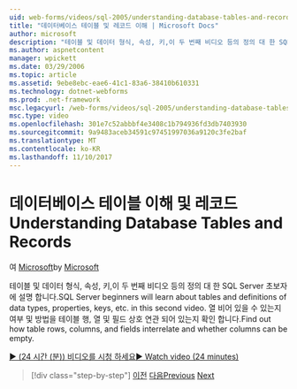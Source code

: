 ```yaml
---
uid: web-forms/videos/sql-2005/understanding-database-tables-and-records
title: "데이터베이스 테이블 및 레코드 이해 | Microsoft Docs"
author: microsoft
description: "테이블 및 데이터 형식, 속성, 키,이 두 번째 비디오 등의 정의 대 한 SQL Server 초보자에 설명 합니다. 방법을 알아보려면 테이블 행, 열는 중..."
ms.author: aspnetcontent
manager: wpickett
ms.date: 03/29/2006
ms.topic: article
ms.assetid: 9ebe8ebc-eae6-41c1-83a6-38410b610331
ms.technology: dotnet-webforms
ms.prod: .net-framework
msc.legacyurl: /web-forms/videos/sql-2005/understanding-database-tables-and-records
msc.type: video
ms.openlocfilehash: 301e7c52abbbf4e3408c1b794936fd3db7403930
ms.sourcegitcommit: 9a9483aceb34591c97451997036a9120c3fe2baf
ms.translationtype: MT
ms.contentlocale: ko-KR
ms.lasthandoff: 11/10/2017
---
```

<a name="understanding-database-tables-and-records"></a><span data-ttu-id="e771c-104">데이터베이스 테이블 이해 및 레코드</span><span class="sxs-lookup"><span data-stu-id="e771c-104">Understanding Database Tables and Records</span></span>
====================
<span data-ttu-id="e771c-105">여 [Microsoft](https://github.com/microsoft)</span><span class="sxs-lookup"><span data-stu-id="e771c-105">by [Microsoft](https://github.com/microsoft)</span></span>

<span data-ttu-id="e771c-106">테이블 및 데이터 형식, 속성, 키,이 두 번째 비디오 등의 정의 대 한 SQL Server 초보자에 설명 합니다.</span><span class="sxs-lookup"><span data-stu-id="e771c-106">SQL Server beginners will learn about tables and definitions of data types, properties, keys, etc. in this second video.</span></span> <span data-ttu-id="e771c-107">열 비어 있을 수 있는지 여부 및 방법을 테이블 행, 열 및 필드 상호 연관 되어 있는지 확인 합니다.</span><span class="sxs-lookup"><span data-stu-id="e771c-107">Find out how table rows, columns, and fields interrelate and whether columns can be empty.</span></span>

[<span data-ttu-id="e771c-108">&#9654; (24 시간 (분)) 비디오를 시청 하세요</span><span class="sxs-lookup"><span data-stu-id="e771c-108">&#9654; Watch video (24 minutes)</span></span>](https://channel9.msdn.com/Blogs/ASP-NET-Site-Videos/understanding-database-tables-and-records)

>[!div class="step-by-step"]
<span data-ttu-id="e771c-109">[이전](what-is-a-database.md)
[다음](more-about-column-data-types-and-other-properties.md)</span><span class="sxs-lookup"><span data-stu-id="e771c-109">[Previous](what-is-a-database.md)
[Next](more-about-column-data-types-and-other-properties.md)</span></span>
